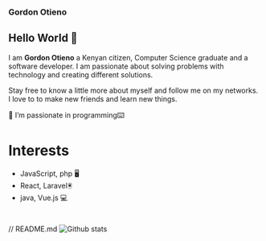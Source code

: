 ### Gordon Otieno 
 ## Hello World 👋
 
  I am **Gordon Otieno** a Kenyan citizen, Computer Science graduate and a software developer. I am passionate about solving problems with technology and creating different solutions.
   
   Stay free to know a little more about myself and follow me on my networks. I love to to make new friends and learn new things.
   
🔭 I’m passionate in programming:keyboard:

# Interests

* JavaScript, php :desktop_computer:
* React, Laravel:trackball:
* java, Vue.js :computer:
#
// README.md
![Github stats](https://github-readme-stats.vercel.app/api?username=GordonOtieno&theme=highcontrast&show_icons=true&count_private=true)

#
<!--
![Top Languages Card](https://github-readme-stats.vercel.app/api/top-langs/?username=GordonOtieno&hide=javascript,html)


**GordonOtieno/GordonOtieno** is a ✨ _special_ ✨ repository because its `README.md` (this file) appears on your GitHub profile.

Here are some ideas to get you started:

- 🔭 I’m currently working on ...
- 🌱 I’m currently learning ...
- 👯 I’m looking to collaborate on ...
- 🤔 I’m looking for help with ...
- 💬 Ask me about ...
- 📫 How to reach me: ...
- 😄 Pronouns: ...
- ⚡ Fun fact: ...
-->
